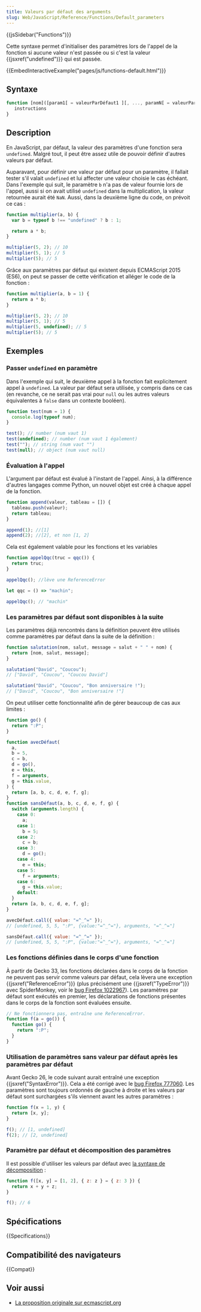 ```yaml
---
title: Valeurs par défaut des arguments
slug: Web/JavaScript/Reference/Functions/Default_parameters
---
```


{{jsSidebar("Functions")}}

Cette syntaxe permet d'initialiser des paramètres lors de l'appel de la fonction si aucune valeur n'est passée ou si c'est la valeur {{jsxref("undefined")}} qui est passée.

{{EmbedInteractiveExample("pages/js/functions-default.html")}}

## Syntaxe

```js
function [nom]([param1[ = valeurParDéfaut1 ][, ..., paramN[ = valeurParDéfautN ]]]) {
   instructions
}
```

## Description

En JavaScript, par défaut, la valeur des paramètres d'une fonction sera `undefined`. Malgré tout, il peut être assez utile de pouvoir définir d'autres valeurs par défaut.

Auparavant, pour définir une valeur par défaut pour un paramètre, il fallait tester s'il valait `undefined` et lui affecter une valeur choisie le cas échéant. Dans l'exemple qui suit, le paramètre `b` n'a pas de valeur fournie lors de l'appel, aussi si on avait utilisé `undefined` dans la multiplication, la valeur retournée aurait été `NaN`. Aussi, dans la deuxième ligne du code, on prévoit ce cas :

```js
function multiplier(a, b) {
  var b = typeof b !== "undefined" ? b : 1;

  return a * b;
}

multiplier(5, 2); // 10
multiplier(5, 1); // 5
multiplier(5); // 5
```

Grâce aux paramètres par défaut qui existent depuis ECMAScript 2015 (ES6), on peut se passer de cette vérification et alléger le code de la fonction :

```js
function multiplier(a, b = 1) {
  return a * b;
}

multiplier(5, 2); // 10
multiplier(5, 1); // 5
multiplier(5, undefined); // 5
multiplier(5); // 5
```

## Exemples

### Passer `undefined` en paramètre

Dans l'exemple qui suit, le deuxième appel à la fonction fait explicitement appel à `undefined`. La valeur par défaut sera utilisée, y compris dans ce cas (en revanche, ce ne serait pas vrai pour `null` ou les autres valeurs équivalentes à `false` dans un contexte booléen).

```js
function test(num = 1) {
  console.log(typeof num);
}

test(); // number (num vaut 1)
test(undefined); // number (num vaut 1 également)
test(""); // string (num vaut "")
test(null); // object (num vaut null)
```

### Évaluation à l'appel

L'argument par défaut est évalué à l'instant de l'appel. Ainsi, à la différence d'autres langages comme Python, un nouvel objet est créé à chaque appel de la fonction.

```js
function append(valeur, tableau = []) {
  tableau.push(valeur);
  return tableau;
}

append(1); //[1]
append(2); //[2], et non [1, 2]
```

Cela est également valable pour les fonctions et les variables

```js
function appelQqc(truc = qqc()) {
  return truc;
}

appelQqc(); //lève une ReferenceError

let qqc = () => "machin";

appelQqc(); // "machin"
```

### Les paramètres par défaut sont disponibles à la suite

Les paramètres déjà rencontrés dans la définition peuvent être utilisés comme paramètres par défaut dans la suite de la définition :

```js
function salutation(nom, salut, message = salut + " " + nom) {
  return [nom, salut, message];
}

salutation("David", "Coucou");
// ["David", "Coucou", "Coucou David"]

salutation("David", "Coucou", "Bon anniversaire !");
// ["David", "Coucou", "Bon anniversaire !"]
```

On peut utiliser cette fonctionnalité afin de gérer beaucoup de cas aux limites :

```js
function go() {
  return ":P";
}

function avecDéfaut(
  a,
  b = 5,
  c = b,
  d = go(),
  e = this,
  f = arguments,
  g = this.value,
) {
  return [a, b, c, d, e, f, g];
}
function sansDéfaut(a, b, c, d, e, f, g) {
  switch (arguments.length) {
    case 0:
      a;
    case 1:
      b = 5;
    case 2:
      c = b;
    case 3:
      d = go();
    case 4:
      e = this;
    case 5:
      f = arguments;
    case 6:
      g = this.value;
    default:
  }
  return [a, b, c, d, e, f, g];
}

avecDéfaut.call({ value: "=^_^=" });
// [undefined, 5, 5, ":P", {value:"=^_^="}, arguments, "=^_^="]

sansDéfaut.call({ value: "=^_^=" });
// [undefined, 5, 5, ":P", {value:"=^_^="}, arguments, "=^_^="]
```

### Les fonctions définies dans le corps d'une fonction

À partir de Gecko 33, les fonctions déclarées dans le corps de la fonction ne peuvent pas servir comme valeurs par défaut, cela lèvera une exception {{jsxref("ReferenceError")}} (plus précisément une {{jsxref("TypeError")}} avec SpiderMonkey, voir le [bug Firefox 1022967](https://bugzil.la/1022967)). Les paramètres par défaut sont exécutés en premier, les déclarations de fonctions présentes dans le corps de la fonction sont évaluées ensuite.

```js
// Ne fonctionnera pas, entraîne une ReferenceError.
function f(a = go()) {
  function go() {
    return ":P";
  }
}
```

### Utilisation de paramètres sans valeur par défaut après les paramètres par défaut

Avant Gecko 26, le code suivant aurait entraîné une exception {{jsxref("SyntaxError")}}. Cela a été corrigé avec le [bug Firefox 777060](https://bugzil.la/777060). Les paramètres sont toujours ordonnés de gauche à droite et les valeurs par défaut sont surchargées s'ils viennent avant les autres paramètres :

```js
function f(x = 1, y) {
  return [x, y];
}

f(); // [1, undefined]
f(2); // [2, undefined]
```

### Paramètre par défaut et décomposition des paramètres

Il est possible d'utiliser les valeurs par défaut avec [la syntaxe de décomposition](/fr/docs/Web/JavaScript/Reference/Opérateurs/Affecter_par_décomposition) :

```js
function f([x, y] = [1, 2], { z: z } = { z: 3 }) {
  return x + y + z;
}

f(); // 6
```

## Spécifications

{{Specifications}}

## Compatibilité des navigateurs

{{Compat}}

## Voir aussi

- [La proposition originale sur ecmascript.org](https://wiki.ecmascript.org/doku.php?id=harmony:parameter_default_values)
